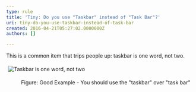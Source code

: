 ```yaml
---
type: rule
title: 'Tiny: Do you use "Taskbar" instead of "Task Bar"?'
uri: tiny-do-you-use-taskbar-instead-of-task-bar
created: 2016-04-21T05:27:02.0000000Z
authors: []

---
```




<span class='intro'> ​​This is a common item that trips people up&#58; taskbar is one word, not two.&#160; </span>

<p>​<img src="taskbar-not-task-bar.gif" alt="Taskbar is one word, not two " style="margin&#58;5px;" /></p><dd class="ssw15-rteElement-FigureGood">Figure&#58; Good Example - You should use the &quot;taskbar&quot; over &quot;task bar&quot;​<br></dd>


